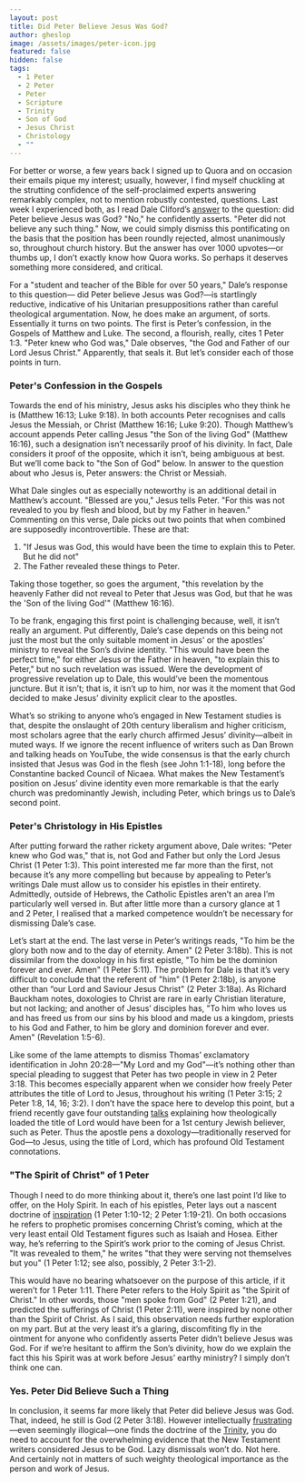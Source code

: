 ```yaml
---
layout: post
title: Did Peter Believe Jesus Was God?
author: gheslop
image: /assets/images/peter-icon.jpg
featured: false
hidden: false
tags:
  - 1 Peter
  - 2 Peter
  - Peter
  - Scripture
  - Trinity
  - Son of God
  - Jesus Christ
  - Christology
  - ""
---
```

For better or worse, a few years back I signed up to Quora and on occasion their emails pique my interest; usually, however, I find myself chuckling at the strutting confidence of the self-proclaimed experts answering remarkably complex, not to mention robustly contested, questions. Last week I experienced both, as I read Dale Cliford’s [answer](https://www.quora.com/Did-Peter-believe-Jesus-was-God/answer/Paul-Cliford?comment_id=459902037&comment_type=2) to the question: did Peter believe Jesus was God? "No," he confidently asserts. "Peter did not believe any such thing." Now, we could simply dismiss this pontificating on the basis that the position has been roundly rejected, almost unanimously so, throughout church history. But the answer has over 1000 upvotes—or thumbs up, I don’t exactly know how Quora works. So perhaps it deserves something more considered, and critical.

For a "student and teacher of the Bible for over 50 years," Dale’s response to this question— did Peter believe Jesus was God?—is startlingly reductive, indicative of his Unitarian presuppositions rather than careful theological argumentation. Now, he does make an argument, of sorts. Essentially it turns on two points. The first is Peter’s confession, in the Gospels of Matthew and Luke. The second, a flourish, really, cites 1 Peter 1:3. "Peter knew who God was," Dale observes, "the God and Father of our Lord Jesus Christ." Apparently, that seals it. But let’s consider each of those points in turn.

### Peter's Confession in the Gospels

Towards the end of his ministry, Jesus asks his disciples who they think he is (Matthew 16:13; Luke 9:18). In both accounts Peter recognises and calls Jesus the Messiah, or Christ (Matthew 16:16; Luke 9:20). Though Matthew’s account appends Peter calling Jesus "the Son of the living God" (Matthew 16:16), such a designation isn’t necessarily proof of his divinity. In fact, Dale considers it proof of the opposite, which it isn’t, being ambiguous at best. But we’ll come back to "the Son of God" below. In answer to the question about who Jesus is, Peter answers: the Christ or Messiah.

What Dale singles out as especially noteworthy is an additional detail in Matthew’s account. "Blessed are you," Jesus tells Peter. "For this was not revealed to you by flesh and blood, but by my Father in heaven." Commenting on this verse, Dale picks out two points that when combined are supposedly incontrovertible. These are that:

1. "If Jesus was God, this would have been the time to explain this to Peter. But he did not"
2. The Father revealed these things to Peter. 

Taking those together, so goes the argument, "this revelation by the heavenly Father did not reveal to Peter that Jesus was God, but that he was the 'Son of the living God'" (Matthew 16:16).

To be frank, engaging this first point is challenging because, well, it isn’t really an argument. Put differently, Dale’s case depends on this being not just the most but the only suitable moment in Jesus' or the apostles' ministry to reveal the Son’s divine identity. "This would have been the perfect time," for either Jesus or the Father in heaven, "to explain this to Peter," but no such revelation was issued. Were the development of progressive revelation up to Dale, this would’ve been the momentous juncture. But it isn’t; that is, it isn’t up to him, nor was it the moment that God decided to make Jesus’ divinity explicit clear to the apostles.

What’s so striking to anyone who’s engaged in New Testament studies is that, despite the onslaught of 20th century liberalism and higher criticism, most scholars agree that the early church affirmed Jesus’ divinity—albeit in muted ways. If we ignore the recent influence of writers such as Dan Brown and talking heads on YouTube, the wide consensus is that the early church insisted that Jesus was God in the flesh (see John 1:1-18), long before the Constantine backed Council of Nicaea. What makes the New Testament’s position on Jesus’ divine identity even more remarkable is that the early church was predominantly Jewish, including Peter, which brings us to Dale’s second point.

### Peter's Christology in His Epistles

After putting forward the rather rickety argument above, Dale writes: "Peter knew who God was," that is, not God and Father but only the Lord Jesus Christ (1 Peter 1:3). This point interested me far more than the first, not because it’s any more compelling but because by appealing to Peter’s writings Dale must allow us to consider his epistles in their entirety. Admittedly, outside of Hebrews, the Catholic Epistles aren’t an area I’m particularly well versed in. But after little more than a cursory glance at 1 and 2 Peter, I realised that a marked competence wouldn’t be necessary for dismissing Dale’s case.

Let’s start at the end. The last verse in Peter’s writings reads, "To him be the glory both now and to the day of eternity. Amen" (2 Peter 3:18b). This is not dissimilar from the doxology in his first epistle, "To him be the dominion forever and ever. Amen" (1 Peter 5:11). The problem for Dale is that it’s very difficult to conclude that the referent of "him" (1 Peter 2:18b), is anyone other than “our Lord and Saviour Jesus Christ" (2 Peter 3:18a). As Richard Bauckham notes, doxologies to Christ are rare in early Christian literature, but not lacking; and another of Jesus’ disciples has, "To him who loves us and has freed us from our sins by his blood and made us a kingdom, priests to his God and Father, to him be glory and dominion forever and ever. Amen" (Revelation 1:5-6).

Like some of the lame attempts to dismiss Thomas’ exclamatory identification in John 20:28—"My Lord and my God"—it’s nothing other than special pleading to suggest that Peter has two people in view in 2 Peter 3:18. This becomes especially apparent when we consider how freely Peter attributes the title of Lord to Jesus, throughout his writing (1 Peter 3:15; 2 Peter 1:8, 14, 16; 3:2). I don’t have the space here to develop this point, but a friend recently gave four outstanding [talks](https://thinkingthoughtout.com/larger-projects/trinity/) explaining how theologically loaded the title of Lord would have been for a 1st century Jewish believer, such as Peter. Thus the apostle pens a doxology—traditionally reserved for God—to Jesus, using the title of Lord, which has profound Old Testament connotations.

### "The Spirit of Christ" of 1 Peter

Though I need to do more thinking about it, there’s one last point I’d like to offer, on the Holy Spirit. In each of his epistles, Peter lays out a nascent doctrine of [inspiration](https://rekindle.co.za/content/john-calvin-on-scripture-inventing-god/) (1 Peter 1:10-12; 2 Peter 1:19-21). On both occasions he refers to prophetic promises concerning Christ’s coming, which at the very least entail Old Testament figures such as Isaiah and Hosea. Either way, he’s referring to the Spirit’s work prior to the coming of Jesus Christ. "It was revealed to them," he writes "that they were serving not themselves but you" (1 Peter 1:12; see also, possibly, 2 Peter 3:1-2).

This would have no bearing whatsoever on the purpose of this article, if it weren’t for 1 Peter 1:11. There Peter refers to the Holy Spirit as "the Spirit of Christ." In other words, those "men spoke from God" (2 Peter 1:21), and predicted the sufferings of Christ (1 Peter 2:11), were inspired by none other than the Spirit of Christ. As I said, this observation needs further exploration on my part. But at the very least it’s a glaring, discomfiting fly in the ointment for anyone who confidently asserts Peter didn’t believe Jesus was God. For if we’re hesitant to affirm the Son’s divinity, how do we explain the fact this his Spirit was at work before Jesus’ earthy ministry? I simply don’t think one can.

### Yes. Peter Did Believe Such a Thing

In conclusion, it seems far more likely that Peter did believe Jesus was God. That, indeed, he still is God (2 Peter 3:18). However intellectually [frustrating](https://rekindle.co.za/content/2022-02-10-trinitarian-analogies-gerald-bray)—even seemingly illogical—one finds the doctrine of the [Trinity](https://rekindle.co.za/content/2022-01-13-trinity-same-substance), you do need to account for the overwhelming evidence that the New Testament writers considered Jesus to be God. Lazy dismissals won’t do. Not here. And certainly not in matters of such weighty theological importance as the person and work of Jesus.